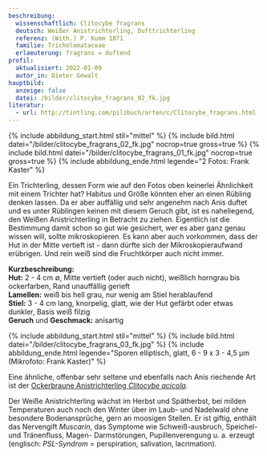 ```yaml
---
beschreibung:
  wissenschaftlich: Clitocybe fragrans
  deutsch: Weißer Anistrichterling, Dufttrichterling
  referenz: (With.) P. Kumm 1871
  familie: Tricholomataceae
  erlaeuterung: fragrans = duftend
profil:
  aktualisiert: 2022-01-09
  autor_in: Dieter Gewalt
hauptbild:
  anzeige: false
  datei: /bilder/clitocybe_fragrans_02_fk.jpg
literatur:
  - url: http://tintling.com/pilzbuch/arten/c/Clitocybe_fragrans.html
---
```

{% include abbildung_start.html stil="mittel" %}
{% include bild.html datei="/bilder/clitocybe_fragrans_02_fk.jpg" nocrop=true gross=true %}
{% include bild.html datei="/bilder/clitocybe_fragrans_01_fk.jpg" nocrop=true gross=true %}
{% include abbildung_ende.html legende="2 Fotos: Frank Kaster" %}

Ein Trichterling, dessen Form wie auf den Fotos oben keinerlei Ähnlichkeit mit einem Trichter hat? Habitus und Größe könnten eher an einen Rübling denken lassen. Da er aber auffällig und sehr angenehm nach Anis duftet und es unter Rüblingen keinen mit diesem Geruch gibt, ist es naheliegend, den Weißen Anistrichterling in Betracht zu ziehen. Eigentlich ist die Bestimmung damit schon so gut wie gesichert, wer es aber ganz genau wissen will, sollte mikroskopieren. Es kann aber auch vorkommen, dass der Hut in der Mitte vertieft ist - dann dürfte sich der Mikroskopieraufwand erübrigen. Und rein weiß sind die Fruchtkörper auch nicht immer.

**Kurzbeschreibung:**\
**Hut:** 2 - 4 cm ∅, Mitte vertieft (oder auch nicht), weißlich horngrau bis ockerfarben, Rand unauffällig gerieft\
**Lamellen:** weiß bis hell grau, nur wenig am Stiel herablaufend\
**Stiel:** 3 - 4 cm lang, knorpelig, glatt, wie der Hut gefärbt oder etwas dunkler, Basis weiß filzig\
**Geruch** und **Geschmack:** anisartig

{% include abbildung_start.html stil="mittel" %}
{% include bild.html datei="/bilder/clitocybe_fragrans_03_fk.jpg" %}
{% include abbildung_ende.html legende="Sporen elliptisch, glatt, 6 - 9 x 3 - 4,5 µm (Mikrofoto: Frank Kaster)" %}

Eine ähnliche, offenbar sehr seltene und ebenfalls nach Anis riechende Art ist der [Ockerbraune Anistrichterling *Clitocybe acicola*](/pilze/clitocybe-acicola-ockerbrauner-anistrichterling).

Der Weiße Anistrichterling wächst im Herbst und Spätherbst, bei milden Temperaturen auch noch den Winter über im Laub- und Nadelwald ohne besondere Bodenansprüche, gern an moosigen Stellen. Er ist giftig, enthält das Nervengift *Muscarin*, das Symptome wie Schweiß-ausbruch, Speichel- und Tränenfluss, Magen- Darmstörungen, Pupillenverengung u. a. erzeugt (englisch: *PSL-Syndrom* = perspiration, salivation, lacrimation).